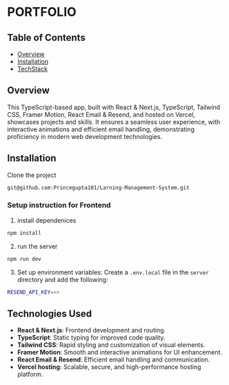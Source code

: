 # PORTFOLIO


## Table of Contents

- [Overview](#overview)
- [Installation](#installation)
- [TechStack](#techstack)

## Overview
This TypeScript-based app, built with React & Next.js, TypeScript, Tailwind CSS, Framer Motion, React Email & Resend, and hosted on Vercel, showcases projects and skills. It ensures a seamless user experience, with interactive animations and efficient email handling, demonstrating proficiency in modern web development technologies.

## Installation

 Clone the project 

```bash
git@github.com:Princegupta101/Larning-Management-System.git
```
### Setup instruction  for Frontend

1. install  dependenices

```bash
npm install
```
2.  run the server

```bash
npm run dev
```
 3. Set up environment variables:
   Create a `.env.local` file in the `server` directory and add the following:

```bash
RESEND_API_KEY=<>
```

## Technologies Used

- **React & Next.js**: Frontend development and routing.
- **TypeScript**: Static typing for improved code quality.
- **Tailwind CSS**: Rapid styling and customization of visual elements.
- **Framer Motion**: Smooth and interactive animations for UI enhancement.
- **React Email & Resend**: Efficient email handling and communication.
- **Vercel hosting**: Scalable, secure, and high-performance hosting platform.